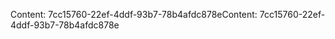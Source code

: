 <span data-ttu-id="8a461-101">Content: 7cc15760-22ef-4ddf-93b7-78b4afdc878e</span><span class="sxs-lookup"><span data-stu-id="8a461-101">Content: 7cc15760-22ef-4ddf-93b7-78b4afdc878e</span></span>